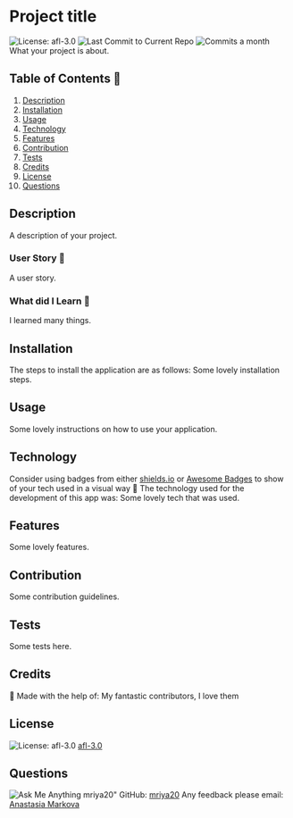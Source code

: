 
# Project title
![License: afl-3.0](https://img.shields.io/github/license/mriya20/README-Generator?color=yellow)
![Last Commit to Current Repo](https://img.shields.io/github/last-commit/mriya20/README-Generator)
![Commits a month](https://img.shields.io/github/commit-activity/m/mriya20/README-Generator)
What your project is about.
## Table of Contents 📃
1. [Description](#description)
2. [Installation](#installation)
3. [Usage](#usage)
4. [Technology](#technology)
5. [Features](#features)
6. [Contribution](#contribution)
7. [Tests](#tests)
8. [Credits](#credits)
9. [License](#license)
9. [Questions](#questions)
## Description
A description of your project.
### User Story 👤
A user story.
### What did I Learn 🏫
I learned many things.
## Installation
The steps to install the application are as follows:
Some lovely installation steps.
## Usage
Some lovely instructions on how to use your application.
## Technology
Consider using badges from either [shields.io](https://shields.io/) or [Awesome Badges](https://dev.to/envoy_/150-badges-for-github-pnk#skills) to show of your tech used in a visual way 📛
The technology used for the development of this app was:
Some lovely tech that was used.
## Features
Some lovely features.
## Contribution
Some contribution guidelines.
## Tests
Some tests here.
## Credits
🙏 Made with the help of:
My fantastic contributors, I love them
## License
![License: afl-3.0](https://img.shields.io/github/license/mriya20/README-Generator?color=yellow)
[afl-3.0](/LICENSE)
## Questions
![Ask Me Anything](https://img.shields.io/badge/Ask%20me-anything-1abc9c.svg)
mriya20"
GitHub: [mriya20](https://github.com/mriya20)
Any feedback please email: [Anastasia Markova](mailto:anastasia19markova@gmail.com)
